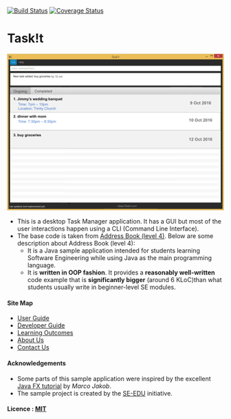 [![Build Status](https://travis-ci.org/se-edu/addressbook-level4.svg?branch=master)](https://travis-ci.org/se-edu/addressbook-level4)
[![Coverage Status](https://coveralls.io/repos/github/se-edu/addressbook-level4/badge.svg?branch=master)](https://coveralls.io/github/se-edu/addressbook-level4?branch=master)

# Task!t

<img src="docs/images/Task!t_Ui.png" width="600"><br>

* This is a desktop Task Manager application. It has a GUI but most of the user interactions happen using 
  a CLI (Command Line Interface).
* The base code is taken from [Address Book (level 4)](https://github.com/nus-cs2103-AY1617S1/addressbook-level4). Below are some         description about Address Book (level 4):
  * It is a Java sample application intended for students learning Software Engineering while using Java as 
    the main programming language. 
  * It is **written in OOP fashion**. It provides a **reasonably well-written** code example that is 
    **significantly bigger** (around 6 KLoC)than what students usually write in beginner-level SE modules. 

  
#### Site Map
* [User Guide](docs/UserGuide.md) 
* [Developer Guide](docs/DeveloperGuide.md) 
* [Learning Outcomes](docs/LearningOutcomes.md) 
* [About Us](docs/AboutUs.md)
* [Contact Us](docs/ContactUs.md)


#### Acknowledgements

* Some parts of this sample application were inspired by the excellent 
  [Java FX tutorial](http://code.makery.ch/library/javafx-8-tutorial/) by *Marco Jakob*. 
* The sample project is created by the [SE-EDU](https://github.com/se-edu/) initiative.


#### Licence : [MIT](LICENSE)
